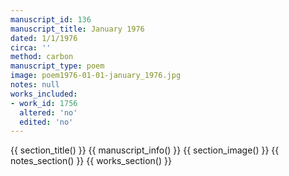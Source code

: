 ```yaml
---
manuscript_id: 136
manuscript_title: January 1976
dated: 1/1/1976
circa: ''
method: carbon
manuscript_type: poem
image: poem1976-01-01-january_1976.jpg
notes: null
works_included:
- work_id: 1756
  altered: 'no'
  edited: 'no'
---
```


{{ section_title() }}
{{ manuscript_info() }}
{{ section_image() }}
{{ notes_section() }}
{{ works_section() }}
